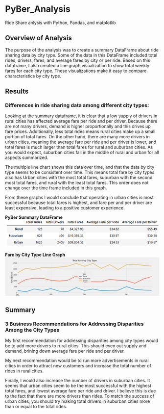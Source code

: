 # PyBer_Analysis
Ride Share anlysis with Python, Pandas, and matplotlib

## Overview of Analysis
The purpose of the analysis was to create a summary DataFrame about ride sharing data by city type. Some of the data in this DataFrame included total rides, drivers, fares, and average fares by city or per ride. Based on this dataframe, I also created a line graph visualization to show total weekly fares for each city type. These visualizations make it easy to compare characteristics by city type. 


## Results
### Differences in ride sharing data among different city types:

Looking at the summary dataframe, it is clear that a low supply of drivers in rural cities has affected average fare per ride and per driver. Because there are not many drivers, demand is higher proportionally and this drives up fare prices. Additionally, less total rides means rural cities make up a small portion of total fares. On the other hand, there are many more drivers in urban cities, meaning the average fare per ride and per driver is lower, and total fares is much larger than total fares for rural and suburban cities. As you would expect, suburban cities fall in the middle of rural and urban for all aspects summarized. 

The multiple line chart shows this data over time, and that the data by city type seems to be consistent over time. This means total fare by city types also has Urban cities with the most total fares, suburban with the second most total fares, and rural with the least total fares. This order does not change over the time frame included in this graph. 

From these graphs I would conclude that operating in urban cities is most successful because total fares is highest, and fare per and per driver are least expensive, leading to a positive customer experience.

**PyBer Summary DataFrame**
![](/PyBer_Summary_DF.png)

**Fare by City Type Line Graph** 
![](/analysis/PyBer_fare_summary.png)

## Summary
### 3 Business Recommendations for Addressing Disparities Among the City Types

My first recommendation for addressing disparities among city types would be to add more drivers to rural cities. This should even out supply and demand, brining down average fare per ride and per driver. 

My next recommendation would be to run more advertisements in rural cities in order to attract new customers and increase the total number of rides in rural cities. 

Finally, I would also increase the number of drivers in suburban cities. It seems that urban cities seem to be the most successful with the highest total fares, and lowest average fare per ride and driver. I believe this is due to the fact that there are more drivers than rides. To match the success of urban cities, you should try making total drivers in suburban cities more than or equal to the total rides. 